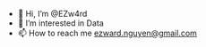 - 👋 Hi, I’m @EZw4rd
- 👀 I’m interested in Data 
- 📫 How to reach me ezward.nguyen@gmail.com

<!---
EZw4rd/EZw4rd is a ✨ special ✨ repository because its `README.md` (this file) appears on your GitHub profile.
You can click the Preview link to take a look at your changes.
--->
